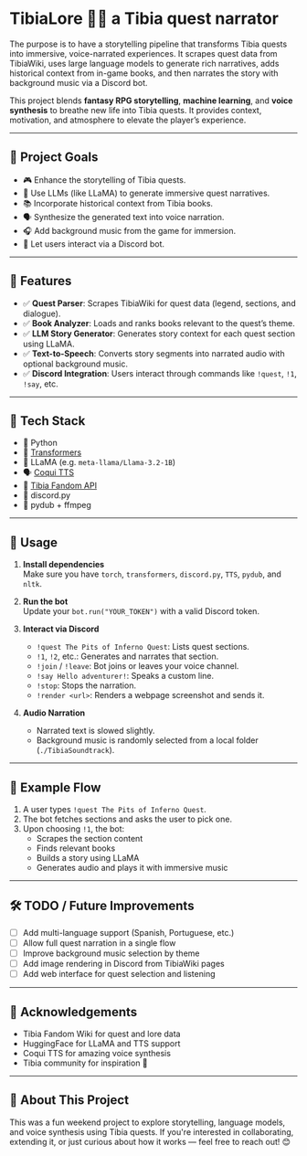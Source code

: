 # TibiaLore 🧙‍♂️ a Tibia quest narrator

The purpose is to have a storytelling pipeline that transforms Tibia quests into immersive, voice-narrated experiences. It scrapes quest data from TibiaWiki, uses large language models to generate rich narratives, adds historical context from in-game books, and then narrates the story with background music via a Discord bot.

This project blends **fantasy RPG storytelling**, **machine learning**, and **voice synthesis** to breathe new life into Tibia quests. It provides context, motivation, and atmosphere to elevate the player’s experience.

---

## 🎯 Project Goals

- 🎮 Enhance the storytelling of Tibia quests.
- 🤖 Use LLMs (like LLaMA) to generate immersive quest narratives.
- 📚 Incorporate historical context from Tibia books.
- 🗣️ Synthesize the generated text into voice narration.
- 🎧 Add background music from the game for immersion.
- 💬 Let users interact via a Discord bot.

---

## 📌 Features

- ✅ **Quest Parser**: Scrapes TibiaWiki for quest data (legend, sections, and dialogue).
- ✅ **Book Analyzer**: Loads and ranks books relevant to the quest’s theme.
- ✅ **LLM Story Generator**: Generates story context for each quest section using LLaMA.
- ✅ **Text-to-Speech**: Converts story segments into narrated audio with optional background music.
- ✅ **Discord Integration**: Users interact through commands like `!quest`, `!1`, `!say`, etc.

---

## 🧪 Tech Stack

- 🐍 Python
- 🤗 [Transformers](https://huggingface.co/transformers/)
- 🦙 LLaMA (e.g. `meta-llama/Llama-3.2-1B`)
- 🗣️ [Coqui TTS](https://github.com/coqui-ai/TTS)
- 📄 [Tibia Fandom API](https://tibia.fandom.com/api.php)
- 💬 discord.py
- 🎵 pydub + ffmpeg

---

## 🚀 Usage

1. **Install dependencies**  
   Make sure you have `torch`, `transformers`, `discord.py`, `TTS`, `pydub`, and `nltk`.

2. **Run the bot**  
   Update your `bot.run("YOUR_TOKEN")` with a valid Discord token.

3. **Interact via Discord**
   - `!quest The Pits of Inferno Quest`: Lists quest sections.
   - `!1`, `!2`, etc.: Generates and narrates that section.
   - `!join` / `!leave`: Bot joins or leaves your voice channel.
   - `!say Hello adventurer!`: Speaks a custom line.
   - `!stop`: Stops the narration.
   - `!render <url>`: Renders a webpage screenshot and sends it.

4. **Audio Narration**  
   - Narrated text is slowed slightly.
   - Background music is randomly selected from a local folder (`./TibiaSoundtrack`).

---

## 📖 Example Flow

1. A user types `!quest The Pits of Inferno Quest`.
2. The bot fetches sections and asks the user to pick one.
3. Upon choosing `!1`, the bot:
   - Scrapes the section content
   - Finds relevant books
   - Builds a story using LLaMA
   - Generates audio and plays it with immersive music

---

## 🛠️ TODO / Future Improvements

- [ ] Add multi-language support (Spanish, Portuguese, etc.)
- [ ] Allow full quest narration in a single flow
- [ ] Improve background music selection by theme
- [ ] Add image rendering in Discord from TibiaWiki pages
- [ ] Add web interface for quest selection and listening

---

## 🙌 Acknowledgements

- Tibia Fandom Wiki for quest and lore data
- HuggingFace for LLaMA and TTS support
- Coqui TTS for amazing voice synthesis
- Tibia community for inspiration 🐉

---

## 🧪 About This Project

This was a fun weekend project to explore storytelling, language models, and voice synthesis using Tibia quests. If you're interested in collaborating, extending it, or just curious about how it works — feel free to reach out! 😊
